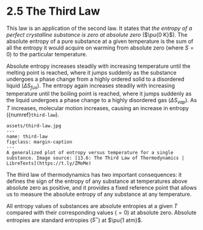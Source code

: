 # 2.5 The Third Law 

This law is an application of the second law. It states that *the entropy of a perfect crystalline substance is zero at absolute zero* ($\pu{0 K}$). The absolute entropy of a pure substance at a given temperature is the sum of all the entropy it would acquire on warming from absolute zero (where $S=0$) to the particular temperature. 

Absolute entropy increases steadily with increasing temperature until the melting point is reached, where it jumps suddenly as the substance undergoes a phase change from a highly ordered solid to a disordered liquid ($\Delta S_{fus}$). The entropy again increases steadily with increasing temperature until the boiling point is reached, where it jumps suddenly as the liquid undergoes a phase change to a highly disordered gas ($\Delta S_{vap}$). As $T$ increases, molecular motion increases, causing an increase in entropy ({numref}`third-law`).

```{figure} 
assets/third-law.jpg
---
name: third-law
figclass: margin-caption
---
A generalized plot of entropy versus temperature for a single substance. Image source: [13.6: The Third Law of Thermodynamics | LibreTexts](https://t.ly/ZMoMe)
```

The third law of thermodynamics has two important consequences: it defines the sign of the entropy of any substance at temperatures above absolute zero as positive, and it provides a fixed reference point that allows us to measure the absolute entropy of any substance at any temperature. 

All entropy values of substances are absolute entropies at a given $T$ compared with their corresponding values ($=0$) at absolute zero. Absolute entropies are standard entropies ($S^\circ$) at $\pu{1 atm}$.
